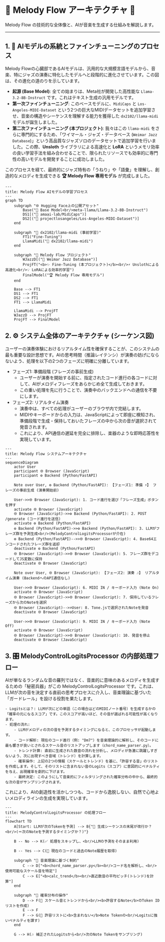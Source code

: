 # 🎹 Melody Flow アーキテクチャ 🚀

Melody Flow の技術的な全体像と、AIが音楽を生成する仕組みを解説します。

---

## 1. 🧠 AIモデルの系統とファインチューニングのプロセス

Melody Flowの心臓部であるAIモデルは、汎用的な大規模言語モデルから、音楽、特にジャズの演奏に特化したモデルへと段階的に進化させています。この図は、その進化の道のりを示しています。

- **起源 (Base Model)**: 全ての始まりは、Meta社が開発した高性能な `Llama-3.2-8B-Instruct` です。これはテキスト生成の汎用モデルです。
- **第一次ファインチューニング**: このベースモデルに、`MidiCaps` と `Los-Angeles-MIDI-Dataset` という2つの巨大なMIDIデータセットを追加学習させ、音楽の構造やシーケンスを理解する能力を獲得した `dx2102/llama-midi` モデルが誕生しました。
- **第二次ファインチューニング (本プロジェクト)**: 我々はこの `llama-midi` をさらに専門的にするため、「ワイマール・ジャズ・データベース (`Weimar Jazz Database`)」という高品質なジャズソロのデータセットで追加学習を行いました。この際、**Unsloth** ライブラリによる高速化と **LoRA** というメモリ効率の良い学習手法を組み合わせることで、限られたリソースでも効率的に専門性の高いモデルを開発することに成功しました。

このプロセスを経て、最終的にジャズ特有の「うねり」や「語彙」を理解し、創造的なメロディを生成できる **🏆 Melody Flow 専用モデル** が完成しました。

```mermaid
---
title: Melody Flow AIモデルの学習プロセス
---
graph TD
    subgraph "🌐 Hugging Face上の公開アセット"
        Base("🤖 Base Model<br/>meta-llama/Llama-3.2-8B-Instruct")
        DS1[("🎼 amaai-lab/MidiCaps")]
        DS2[("🎵 projectlosangeles/Los-Angeles-MIDI-Dataset")]
    end

    subgraph "🔬 dx2102/llama-midi (事前学習)"
        FT1("Fine-Tuning")
        LlamaMidi("🎹 dx2102/llama-midi")
    end

    subgraph "🚀 Melody Flow プロジェクト"
        WJazzD[("🎷 Weimar Jazz Database")]
        ProjFT("<b>✨ Fine-Tuning (本プロジェクト)</b><br/>⚡ Unslothによる高速化<br/>💡 LoRAによる効率的学習")
        FinalModel("🏆 Melody Flow 専用モデル")
    end

    Base --> FT1
    DS1 --> FT1
    DS2 --> FT1
    FT1 --> LlamaMidi

    LlamaMidi --> ProjFT
    WJazzD --> ProjFT
    ProjFT --> FinalModel
```


## 2. ⚙️ システム全体のアーキテクチャ (シーケンス図)

ユーザーの演奏体験におけるリアルタイム性を確保することが、このシステムの最も重要な設計思想です。AIの思考時間（推論レイテンシ）が演奏の妨げにならないよう、処理を以下の2つのフェーズに明確に分離しています。

  - フェーズ1: 準備段階 (フレーズの事前生成)
    - ユーザーが演奏を開始する前に、指定されたコード進行の各コードに対して、AIがメロディフレーズをあらかじめ全て生成しておきます。
    - この重い処理を先に行うことで、演奏中のバックエンドへの通信を不要にします。
  - フェーズ2: リアルタイム演奏
    - 演奏中は、すべての処理がユーザーのブラウザ内で完結します。
    - MIDIやキーボードからの入力は、JavaScriptによって即座に検知され、準備段階で生成・保持しておいたフレーズの中から次の音が選択されて発音されます。
    - これにより、API通信の遅延を完全に排除し、楽器のような即時応答性を実現しています。

```mermaid
---
title: Melody Flow システムアーキテクチャ
---
sequenceDiagram
    actor User
    participant 🌐 Browser (JavaScript)
    participant ⚙️ Backend (Python/FastAPI)

    Note over User, ⚙️ Backend (Python/FastAPI): 【フェーズ1: 準備 ⚡️】 フレーズの事前生成 (演奏開始前)

    User->>🌐 Browser (JavaScript): 1. コード進行を選び「フレーズ生成」ボタンを押す
    activate 🌐 Browser (JavaScript)
    🌐 Browser (JavaScript)->>⚙️ Backend (Python/FastAPI): 2. POST /generate (コード進行を送信)
    activate ⚙️ Backend (Python/FastAPI)
    ⚙️ Backend (Python/FastAPI)->>⚙️ Backend (Python/FastAPI): 3. LLMがフレーズ群を予測生成<br/>(MelodyControlLogitsProcessorが介在)
    ⚙️ Backend (Python/FastAPI)-->>🌐 Browser (JavaScript): 4. Base64エンコードされたフレーズ群を返却
    deactivate ⚙️ Backend (Python/FastAPI)
    🌐 Browser (JavaScript)->>🌐 Browser (JavaScript): 5. フレーズ群をデコードしてJS変数に保持
    deactivate 🌐 Browser (JavaScript)

    Note over User, 🌐 Browser (JavaScript): 【フェーズ2: 演奏 🎶】 リアルタイム演奏 (BackendへのAPI通信なし)

    User->>🌐 Browser (JavaScript): 6. MIDI IN / キーボード入力 (Note On)
    activate 🌐 Browser (JavaScript)
    🌐 Browser (JavaScript)->>🌐 Browser (JavaScript): 7. 保持しているフレーズから次のNoteを選択
    🌐 Browser (JavaScript)-->>User: 8. Tone.jsで選択されたNoteを発音
    deactivate 🌐 Browser (JavaScript)

    User->>🌐 Browser (JavaScript): 9. MIDI IN / キーボード入力 (Note Off)
    activate 🌐 Browser (JavaScript)
    🌐 Browser (JavaScript)->>🌐 Browser (JavaScript): 10. 発音を停止
    deactivate 🌐 Browser (JavaScript)
```


## 3. 🎛️ MelodyControlLogitsProcessor の内部処理フロー

AIが単なるランダムな音の羅列ではなく、音楽的に意味のあるメロディを生成するための「秘密兵器」がこの MelodyControlLogitsProcessor です。これは、LLMが次の音を決定する直前の思考プロセスに介入し、音楽理論に基づいた「ガードレール」を設ける役割を果たします。

    - Logitsとは？: LLMが次にどの単語（この場合はどのMIDIノート番号）を生成するかの「確率の元になるスコア」です。このスコアが高いほど、その音が選ばれる可能性が高くなります。
    - 処理の流れ:
        - LLMがメロディの次の音を予測するタイミングになると、このプロセッサが起動します。
        - コード解析: 現在のコード進行（例: "Dm7"）を音楽理論的に解析し、そのコードに最も響きが良いとされるスケール音のリストアップします（chord_name_parser.py）。
        - トレンド計算: 直前に生成された数音の流れを分析し、メロディが急激に跳躍しすぎないよう、次に出現すべき音域（トレンド）を計算します。
        - 確率操作: 上記の2つの情報（スケールとトレンド）を基に、「許容する音」のリストを作成します。そして、そのリストに含まれない音のLogits（スコア）に意図的にペナルティを与え、出現確率を劇的に下げます。
        - 最終決定: このようにして音楽的にフィルタリングされた確率分布の中から、最終的な次の音がサンプリングされます。

これにより、AIの創造性を活かしつつも、コードから逸脱しない、自然で心地よいメロディラインの生成を実現しています。


```mermaid
---
title: MelodyControlLogitsProcessor の処理フロー
---
flowchart TD
    A[Start: LLMが次のTokenを予測] --> B{"🤔 生成シーケンスの末尾が改行か？<br/>(＝次のNoteを予測するタイミングか？)"}

    B -- No --> K(✅ 処理をスキップし、<br/>LLMの予測をそのまま利用)

    B -- Yes --> C(🎼 現在のコードと過去のNote履歴を取得)

    subgraph "📜 音楽理論に基づく制約"
        C --> D["<b>chord_name_parser.py</b><br/>コード名を解析し、<br/>使用可能なスケール音を特定"]
        C --> E["<b>calc_trend</b><br/>直近数音の平均ピッチ(トレンド)を計算"]
    end

    subgraph "🔧 確率分布の操作"
        D --> F(🎵 スケール音とトレンドから<br/><b>許容するNote</b>のToken IDリストを作成)
        E --> F
        F --> G(🚫 許容リストに<b>含まれない</b>Note Tokenの<br/>Logitsに強いペナルティを課す)
    end

    G --> H(🎶 補正されたLogitsから<br/>次のNote Tokenをサンプリング)
```


